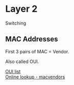 # Layer 2

Switching

## MAC Addresses

First 3 pairs of MAC = Vendor.  

Also called OUI.

[OUI list](http://standards-oui.ieee.org/oui/oui.txt)  
[Online lookup - macvendors](https://macvendors.com/)  
